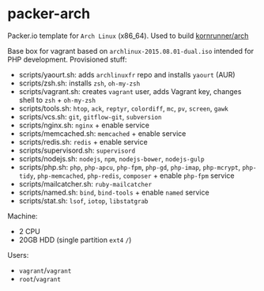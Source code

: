 # packer-arch
Packer.io template for `Arch Linux` (x86_64). Used to build [kornrunner/arch](https://atlas.hashicorp.com/kornrunner/boxes/arch)

Base box for vagrant based on `archlinux-2015.08.01-dual.iso` intended for PHP development.
Provisioned stuff:

- scripts/yaourt.sh: adds `archlinuxfr` repo and installs `yaourt` (AUR)
- scripts/zsh.sh: installs `zsh`, `oh-my-zsh`
- scripts/vagrant.sh: creates `vagrant` user, adds Vagrant key, changes shell to `zsh` + `oh-my-zsh`
- scripts/tools.sh: `htop`, `ack`, `reptyr`, `colordiff`, `mc`, `pv`, `screen`, `gawk`
- scripts/vcs.sh: `git`, `gitflow-git`, `subversion`
- scripts/nginx.sh: `nginx` + enable service
- scripts/memcached.sh: `memcached` + enable service
- scripts/redis.sh: `redis` + enable service
- scripts/supervisord.sh: `supervisord`
- scripts/nodejs.sh: `nodejs`, `npm`, `nodejs-bower`, `nodejs-gulp`
- scripts/php.sh: `php`, `php-apcu`, `php-fpm`, `php-gd`, `php-imap`, `php-mcrypt`, `php-tidy`, `php-memcached`, `php-redis`, `composer` + enable `php-fpm` service
- scripts/mailcatcher.sh: `ruby-mailcatcher`
- scripts/named.sh: `bind`, `bind-tools` + enable `named` service
- scripts/stat.sh: `lsof`, `iotop`, `libstatgrab`

Machine:
- 2 CPU
- 20GB HDD (single partition `ext4` `/`)

Users:
- `vagrant`/`vagrant`
- `root`/`vagrant`

